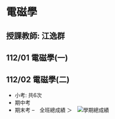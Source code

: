 # 電磁學
## 授課教師: 江逸群
## 112/01 電磁學(一)
## 112/02 電磁學(二)
- 小考: 共6次
- 期中考
- 期末考
–　全班總成績
＞　![學期總成績](https://github.com/yclinlinlin/Electromagnetics/assets/133002084/fa428a18-baf6-400f-8a22-384b592d0972)

